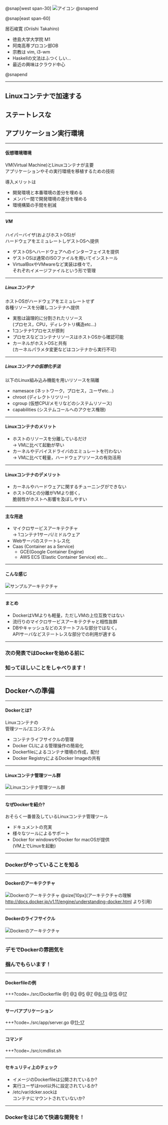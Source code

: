 @snap[west span-30]
![アイコン](img/hetare.jpg)
@snapend

@snap[east span-60]

居石峻寛 (Oriishi Takahiro)  

<ul>
 <li>徳島大学大学院 M1  
 <li>阿南高専プロコン部OB  
 <li>宗教は vim, i3-wm  
 <li>Haskellの文法はふつくしい...  
 <li>最近の興味はクラウド中心  
</ul>

@snapend

---

## Linuxコンテナで加速する
## ステートレスな
## アプリケーション実行環境

---  
#### 仮想環境環境

VM(Virtual Machine)とLinuxコンテナが主要  
アプリケーションやその実行環境を移植するための技術  

導入メリットは

- 開発環境と本番環境の差分を埋める
- メンバー間で開発環境の差分を埋める
- 環境構築の手間を削減

---  
##### VM

ハイパーバイザ(およびホストOS)が  
ハードウェアをエミュレートしゲストOSへ提供  

- ゲストOSへハードウェアへのインターフェイスを提供
- ゲストOSは通常のISOファイルを用いてインストール
- VirtualBoxやVMwareなど実装は様々で，  
  それぞれイメージファイルという形で管理

---  
##### Linuxコンテナ

ホストOSがハードウェアをエミュレートせず  
各種リソースを分離しコンテナへ提供  

- 実態は論理的に分割されたリソース  
  (プロセス，CPU，ディレクトリ構造etc...)
- 1コンテナ1プロセスが原則
- プロセスなどコンテナリソースはホストOSから確認可能
- カーネルがホストOSと共有  
  (カーネルパラメタ変更などはコンテナから実行不可)  

---  
##### Linuxコンテナの仮想化手法

以下のLinux組み込み機能を用いリソースを隔離  

- namesace (ネットワーク，プロセス，ユーザetc...)
- chroot (ディレクトリツリー)
- cgroup (仮想CPU/メモリなどのシステムリソース)
- capabilities (システムコールへのアクセス権限)

---
#### Linuxコンテナのメリット

- ホストのリソースを分離しているだけ  
  → VMに比べて起動が早い
- カーネルやデバイスドライバのエミュレートを行わない  
  → VMに比べて軽量，ハードウェアリソースの有効活用

---
#### Linuxコンテナのデメリット

- カーネルやハードウェアに関するチューニングができない
- ホストOSとの分離がVMより弱く，  
  脆弱性がホストへ影響を及ぼしやすい

---
#### 主な用途

- マイクロサービスアーキテクチャ  
  → 1コンテナ1サーバ/ミドルウェア
- Webサーバのステートレス化
- Caas (Container as a Service)
    + GCE(Google Container Engine)
    + AWS ECS (Elastic Container Service) etc...

---
#### こんな感じ

![サンプルアーキテクチャ](img/sample-service.png)

---
#### まとめ

- DockerはVMよりも軽量，ただしVMの上位互換ではない
- 流行りのマイクロサービスアーキテクチャと相性抜群
- DBやキャッシュなどのステートフルな部分ではなく，  
  APIサーバなどステートレスな部分での利用が適する

---
### 次の発表ではDockerを始める前に
### 知ってほしいことをしゃべります！

---

## Dockerへの準備

---

#### Dockerとは?

Linuxコンテナの  
管理ツール/エコシステム  

- コンテナライフサイクルの管理
- Docker CLIによる管理操作の簡易化
- Dockerfileによるコンテナ環境の作成，配付
- Docker RegistryによるDocker Imageの共有

--- 
#### Linuxコンテナ管理ツール群
![Linuxコンテナ管理ツール群](img/icons.png)

---

#### なぜDockerを紹介?

おそらく一番普及しているLinuxコンテナ管理ツール

- ドキュメントの充実
- 様々なツールによるサポート
- Docker for windowsやDocker for macOSが提供  
  (VM上でLinuxを起動)

---

### Dockerがやっていることを知る

---
#### Dockerのアーキテクチャ
![Dockerのアーキテクチャ](http://docs.docker.jp/_images/architecture.png)
@size[10px](アーキテクチャの理解 http://docs.docker.jp/v1.11/engine/understanding-docker.html より引用)

---
#### Dockerのライフサイクル
![Dockerのアーキテクチャ](img/lifecycle.png)

---
### デモでDockerの雰囲気を
### 掴んでもらいます！

---
#### Dockerfileの例
+++?code=./src/Dockerfile
@[1](ベースとなるイメージ)
@[3](ソースファイルの追加)
@[5](環境変数HOGEの設定)
@[7](作業ディレクトリの指定)
@[8-13](コマンドを実行して環境を作成)
@[15](実行ユーザを変更)
@[17](コンテナ実行時のコマンドを指定)

---
#### サーバアプリケーション
+++?code=./src/app/server.go
@[11-17](環境変数HOGEと現在時刻をレスポンスに書き込む)

---
#### コマンド
+++?code=./src/cmdlist.sh

---
#### セキュリティ上のチェック

- イメージのDockerfileは公開されているか?
- 実行ユーザはroot以外に設定されているか?
- /etc/var/dcker.sockは  
  コンテナにマウントされていないか?

---
### Dockerをはじめて快適な開発を！
